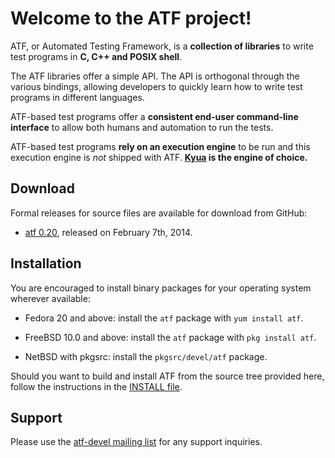 # Welcome to the ATF project!

ATF, or Automated Testing Framework, is a **collection of libraries** to
write test programs in **C, C++ and POSIX shell**.

The ATF libraries offer a simple API.  The API is orthogonal through the
various bindings, allowing developers to quickly learn how to write test
programs in different languages.

ATF-based test programs offer a **consistent end-user command-line
interface** to allow both humans and automation to run the tests.

ATF-based test programs **rely on an execution engine** to be run and
this execution engine is *not* shipped with ATF.
**[Kyua](https://github.com/jmmv/kyua/) is the engine of choice.**

## Download

Formal releases for source files are available for download from GitHub:

* [atf 0.20](../../releases/tag/atf-0.20), released on February 7th, 2014.

## Installation

You are encouraged to install binary packages for your operating system
wherever available:

* Fedora 20 and above: install the `atf` package with `yum install atf`.

* FreeBSD 10.0 and above: install the `atf` package with `pkg install atf`.

* NetBSD with pkgsrc: install the `pkgsrc/devel/atf` package.

Should you want to build and install ATF from the source tree provided
here, follow the instructions in the [INSTALL file](INSTALL).

## Support

Please use the
[atf-devel mailing list](http://www.netbsd.org/mailinglists/#atf-devel) for any
support inquiries.
